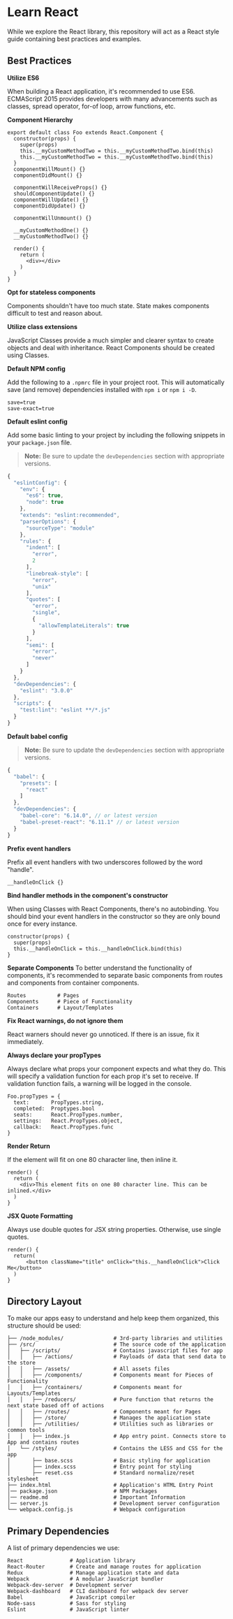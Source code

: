 # Learn React

While we explore the React library, this repository will act as a React style guide containing best practices and examples.

## Best Practices
**Utilize ES6**

When building a React application, it's recommended to use ES6. ECMAScript 2015 provides developers with many advancements such as classes, spread operator, for-of loop, arrow functions, etc.

**Component Hierarchy**

```
export default class Foo extends React.Component {
  constructor(props) {
    super(props)
    this.__myCustomMethodTwo = this.__myCustomMethodTwo.bind(this)
    this.__myCustomMethodTwo = this.__myCustomMethodTwo.bind(this)
  }
  componentWillMount() {}
  componentDidMount() {}

  componentWillReceiveProps() {}
  shouldComponentUpdate() {}
  componentWillUpdate() {}
  componentDidUpdate() {}

  componentWillUnmount() {}

  __myCustomMethodOne() {}
  __myCustomMethodTwo() {}

  render() {
    return (
      <div></div>
    )
  }
}
```

**Opt for stateless components**

Components shouldn't have too much state. State makes components difficult to test and reason about.

**Utilize class extensions**

JavaScript Classes provide a much simpler and clearer syntax to create objects and deal with inheritance. React Components should be created using Classes.

**Default NPM config**

Add the following to a `.npmrc` file in your project root. This will automatically save (and remove) dependencies installed with `npm i` or `npm i -D`.

```
save=true
save-exact=true
```

**Default eslint config**

Add some basic linting to your project by including the following snippets in your `package.json` file.

> **Note:** Be sure to update the `devDependencies` section with appropriate versions.

```js
{
  "eslintConfig": {
    "env": {
      "es6": true,
      "node": true
    },
    "extends": "eslint:recommended",
    "parserOptions": {
      "sourceType": "module"
    },
    "rules": {
      "indent": [
        "error",
        2
      ],
      "linebreak-style": [
        "error",
        "unix"
      ],
      "quotes": [
        "error",
        "single",
        {
          "allowTemplateLiterals": true
        }
      ],
      "semi": [
        "error",
        "never"
      ]
    }
  },
  "devDependencies": {
    "eslint": "3.0.0"
  },
  "scripts": {
    "test:lint": "eslint **/*.js"
  }
}
```

**Default babel config**

> **Note:** Be sure to update the `devDependencies` section with appropriate versions.

```js
{
  "babel": {
    "presets": [
      "react"
    ]
  },
  "devDependencies": {
    "babel-core": "6.14.0", // or latest version
    "babel-preset-react": "6.11.1" // or latest version
  }
}
```

**Prefix event handlers**

Prefix all event handlers with two underscores followed by the word "handle".
```
__handleOnClick {}
```

**Bind handler methods in the component's constructor**

When using Classes with React Components, there's no autobinding. You should bind your event handlers in the constructor so they are only bound once for every instance.
```
constructor(props) {
  super(props)
  this.__handleOnClick = this.__handleOnClick.bind(this)
}
```

**Separate Components**
To better understand the functionality of components, it's recommended to separate basic components from routes and components from container components.
```
Routes          # Pages
Components      # Piece of Functionality
Containers      # Layout/Templates

```

**Fix React warnings, do not ignore them**

React warners should never go unnoticed. If there is an issue, fix it immediately.

**Always declare your propTypes**

Always declare what props your component expects and what they do. This will specify a validation function for each prop it's set to receive. If validation function fails, a warning will be logged in the console.
```
Foo.propTypes = {
  text:       PropTypes.string,
  completed:  Proptypes.bool
  seats:      React.PropTypes.number,
  settings:   React.PropTypes.object,
  callback:   React.PropTypes.func
}
```

**Render Return**

If the element will fit on one 80 character line, then inline it.
```
render() {
  return (
    <div>This element fits on one 80 character line. This can be inlined.</div>
  )
}
```

**JSX Quote Formatting**

Always use double quotes for JSX string properties. Otherwise, use single quotes.
```
render() {
  return(
      <button className="title" onClick="this.__handleOnClick">Click Me</button>
  )
}
```

## Directory Layout

To make our apps easy to understand and help keep them organized, this structure should be used:

```
├── /node_modules/                # 3rd-party libraries and utilities
├── /src/                         # The source code of the application
│   ├── /scripts/                 # Contains javascript files for app
│   │   ├── /actions/             # Payloads of data that send data to the store
│   │   ├── /assets/              # All assets files
│   │   ├── /components/          # Components meant for Pieces of Functionality
│   │   ├── /containers/          # Components meant for Layouts/Templates
│   │   ├── /reducers/            # Pure function that returns the next state based off of actions
│   │   ├── /routes/              # Components meant for Pages
│   │   ├── /store/               # Manages the application state
│   │   ├── /utilities/           # Utilities such as libraries or common tools
│   │   ├── index.js              # App entry point. Connects store to App and contains routes
│   └── /styles/                  # Contains the LESS and CSS for the app
│       ├── base.scss             # Basic styling for application
│       ├── index.scss            # Entry point for styling
│       ├── reset.css             # Standard normalize/reset stylesheet
├── index.html                    # Application's HTML Entry Point
│── package.json                  # NPM Packages
│── readme.md                     # Important Information
│── server.js                     # Development server configuration
└── webpack.config.js             # Webpack configuration
```

## Primary Dependencies
A list of primary dependencies we use:
```
React               # Application library
React-Router        # Create and manage routes for application
Redux               # Manage application state and data
Webpack             # A modular JavaScript bundler
Webpack-dev-server  # Development server
Webpack-dashboard   # CLI dashboard for webpack dev server
Babel               # JavaScript compiler
Node-sass           # Sass for styling
Eslint              # JavaScript linter
```
